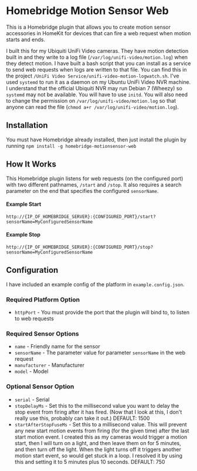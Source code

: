 # Homebridge Motion Sensor Web
This is a Homebridge plugin that allows you to create motion sensor accessories in HomeKit for devices that can fire a web request when motion starts and ends.

I built this for my Ubiquiti UniFi Video cameras.  They have motion detection built in and they write to a log file (`/var/log/unifi-video/motion.log`) when they detect motion.  I have built a bash script that you can install as a service to send web requests when logs are written to that file.  You can find this in the project `/UniFi Video Service/unifi-video-motion-logwatch.sh`.  I've used `systemd` to run it as a daemon on my Ubuntu UniFi Video NVR machine.  I understand that the official Ubiquiti NVR may run Debian 7 (Wheezy) so `systemd` may not be available.  You will have to use `initd`.  You will also need to change the permission on `/var/log/unifi-video/motion.log` so that anyone can read the file (`chmod a+r /var/log/unifi-video/motion.log`).

## Installation
You must have Homebridge already installed, then just install the plugin by running `npm install -g homebridge-motionsensor-web`

## How It Works
This Homebridge plugin listens for web requests (on the configured port) with two different pathnames, `/start` and `/stop`.  It also requires a search parameter on the end that specifies the configured `sensorName`.

#### Example Start
`http://{IP_OF_HOMEBRIDGE_SERVER}:{CONFIGURED_PORT}/start?sensorName=MyConfiguredSensorName`

#### Example Stop
`http://{IP_OF_HOMEBRIDGE_SERVER}:{CONFIGURED_PORT}/stop?sensorName=MyConfiguredSensorName`

## Configuration
I have included an example config of the platform in `example.config.json`.

### Required Platform Option
* `httpPort` - You must provide the port that the plugin will bind to, to listen to web requests

### Required Sensor Options
* `name` - Friendly name for the sensor
* `sensorName` - The parameter value for parameter `sensorName` in the web request
* `manufacturer` - Manufacturer
* `model` - Model

### Optional Sensor Option
* `serial` - Serial
* `stopDelayMs` - Set this to the millisecond value you want to delay the stop event from firing after it has fired. (Now that I look at this, I don't really use this, probably can take it out.) DEFAULT: 1500
* `startAfterStopFuseMs` - Set this to a millisecond value.  This will prevent any new start motion events from firing (for the given time) after the last start motion event.  I created this as my cameras would trigger a motion start, then I will turn on a light, and then leave them on for 5 minutes, and then turn off the light.  When the light turns off it triggers another motion start event, so would get stuck in a loop.  I resolved it by using this and setting it to 5 minutes plus 10 seconds.  DEFAULT: 750